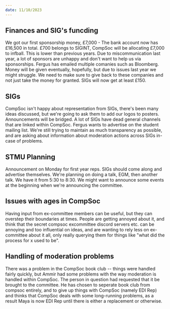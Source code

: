 ```yaml
---
date: 11/10/2023
---
```


## Finances and SIG's funcding
We got our first sponsorship money, £7,000 - The bank account now has £16,500 in total. £700 belongs to SIGINT, CompSoc will be allocating £7,000 to infball. This is lower than previous years. Due to miscommunication last year, a lot of sponsors are unhappy and don't want to help us via sponsorships. Fergus has emailed multiple comanies such as Bloomberg. Money will be given eventually, hopefully, but due to issues last year we might struggle. We need to make sure to give back to these companies and not just take the money for granted. SIGs will now get at least £150.  

## SIGs
CompSoc isn't happy about representation from SIGs, there's been many ideas discussed, but we're going to ask them to add our logos to posters. Announcements will be bridged. A lot of SIGs have dead general channels that are linked within CompSoc. Fergus wants to advertise on the student mailing list. We're still trying to maintain as much transparency as possible, and are asking about information about moderation actions across SIGs in-case of problems.

## STMU Planning
Announcement on Monday for first year reps. SIGs should come along and advertise themselves. We're planning on doing a talk, EGM, then another talk. We have it from 5:30 to 8:30. We might want to announce some events at the beginning when we're announcing the committee.   

## Issues with ages in CompSoc
Having input from ex-committee members can be useful, but they can overstep their boundaries at times. People are getting annoyed about it, and think that the secret compsoc excommittee discord servers etc. can be annoying and too influential on ideas, and are wanting to rely less on ex-committee about it all, only really querying them for things like "what did the process for x used to be".

## Handling of moderation problems
There was a problem in the CompSoc book club -- things were handled fairly quickly, but Ammir had some problems with the way moderation is handled within CompSoc. The person in question had requested that it be brought to the committee. He has chosen to seperate book club from compsoc entirely, and to give up things with CompSoc (namely EDI Rep) and thinks that CompSoc deals with some long-running problems, as a result Maya is now EDI Rep until there is either a replacement or otherwise.
